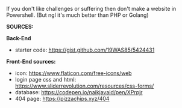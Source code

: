 If you don't like challenges or suffering then don't make a website in Powershell. (But ngl it's much better than PHP or Golang)

**SOURCES:**

**Back-End**
 - starter code: https://gist.github.com/19WAS85/5424431
 
**Front-End sources:**
 - icon: https://www.flaticon.com/free-icons/web
 - login page css and html: https://www.sliderrevolution.com/resources/css-forms/
 - database: https://codepen.io/naikjavaid/pen/XPrpjr
 - 404 page: https://pizzachips.xyz/404
